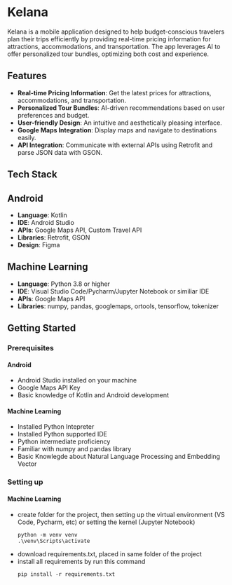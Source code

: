# Kelana

Kelana is a mobile application designed to help budget-conscious travelers plan their trips efficiently by providing real-time pricing information for attractions, accommodations, and transportation. The app leverages AI to offer personalized tour bundles, optimizing both cost and experience.

## Features
- **Real-time Pricing Information**: Get the latest prices for attractions, accommodations, and transportation.
- **Personalized Tour Bundles**: AI-driven recommendations based on user preferences and budget.
- **User-friendly Design**: An intuitive and aesthetically pleasing interface.
- **Google Maps Integration**: Display maps and navigate to destinations easily.
- **API Integration**: Communicate with external APIs using Retrofit and parse JSON data with GSON.

## Tech Stack
## Android
- **Language**: Kotlin
- **IDE**: Android Studio
- **APIs**: Google Maps API, Custom Travel API
- **Libraries**: Retrofit, GSON
- **Design**: Figma

## Machine Learning
- **Language**: Python 3.8 or higher
- **IDE**: Visual Studio Code/Pycharm/Jupyter Notebook or similiar IDE
- **APIs**: Google Maps API
- **Libraries**: numpy, pandas, googlemaps, ortools, tensorflow, tokenizer

## Getting Started

### Prerequisites
#### Android
- Android Studio installed on your machine
- Google Maps API Key
- Basic knowledge of Kotlin and Android development
#### Machine Learning
- Installed Python Intepreter
- Installed Python supported IDE
- Python intermediate proficiency
- Familiar with numpy and pandas library
- Basic Knowlegde about Natural Language Processing and Embedding Vector

### Setting up
#### Machine Learning
- create folder for the project, then setting up the virtual environment (VS Code, Pycharm, etc) or setting the kernel (Jupyter Notebook)
  ```
  python -m venv venv
  .\venv\Scripts\activate
  ```
- download requirements.txt, placed in same folder of the project
- install all requirements by run this command
  ```
  pip install -r requirements.txt
  ```


